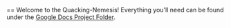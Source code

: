 == Welcome to the Quacking-Nemesis!
Everything you'll need can be found under the [Google Docs Project Folder](https://docs.google.com/folder/d/0Bw8N0bhOA2JvU1R1bmV5UnplSlE/edit).